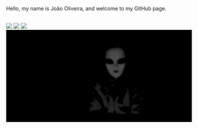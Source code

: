 Hello, my name is João Oliveira, and welcome to my GitHub page.

<br><img src="https://img.shields.io/github/followers/fxvnder?style=flat-square"/>
<img src="https://img.shields.io/twitch/status/fxvnder?style=flat-square"/>
<img src="https://img.shields.io/twitter/follow/fxvnder?style=flat-square"/>
![banner](./banner.png)
